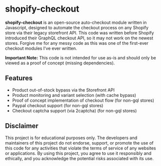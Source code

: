 # shopify-checkout
**shopify-checkout** is an open-source auto-checkout module written in Javascript, designed to automate the checkout process on any Shopify store via their legacy storefront API. This code was written before Shopify introduced their GraphQL checkout API, so it may not work on the newest stores. Forgive me for any messy code as this was one of the first-ever checkout modules I've ever written.

**Important Note:** This code is not intended for use as-is and should only be viewed as a proof of concept (missing dependencies).
## Features
  - Product out-of-stock bypass via the Storefront API
  - Product monitoring and variant selection (with cache bypass)
  - Proof of concept implementation of checkout flow (for non-gql stores)
  - Paypal checkout support (for non-gql stores)
  - Checkout captcha support (via 2captcha) (for non-gql stores)
## Disclaimer
This project is for educational purposes only. The developers and maintainers of this project do not endorse, support, or promote the use of this code for any activities that violate the terms of service of any websites or applications. By using this project, you agree to use it responsibly and ethically, and you acknowledge the potential risks associated with its use.
